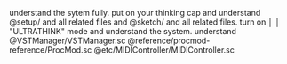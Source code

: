 understand the sytem fully. put on your thinking cap and understand  @setup/ and all related files and @sketch/  and all related files. turn on  │ │   "ULTRATHINK" mode and understand the system. understand              @VSTManager/VSTManager.sc @reference/procmod-reference/ProcMod.sc    @etc/MIDIController/MIDIController.sc